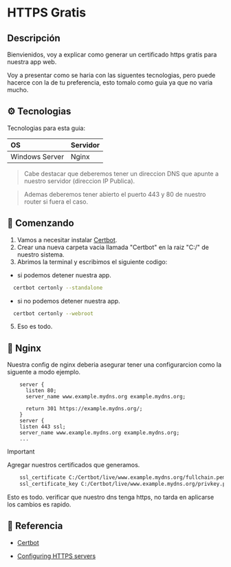 # HTTPS Gratis

## Descripción

Bienvienidos, voy a explicar como generar un certificado https gratis para nuestra app web.

Voy a presentar como se haria con las siguentes tecnologias, pero puede hacerce con la de tu preferencia, esto tomalo como guia ya que no varia mucho.

## ⚙ Tecnologias

Tecnologias para esta guia:

| OS                   | Servidor                                           |
| :------------------------ | :----------------------------------------------- |
| Windows Server             | Nginx                            |


> Cabe destacar que deberemos tener un direccion DNS que apunte a nuestro servidor (direccion IP Publica).

> Ademas deberemos tener abierto el puerto 443 y 80 de nuestro router si fuera el caso.


## 🔰 Comenzando

1. Vamos a necesitar instalar [Certbot](https://certbot.eff.org/).
2. Crear una nueva carpeta vacia llamada "Certbot" en la raiz "C:/" de nuestro sistema.
3. Abrimos la terminal y escribimos el siguiente codigo:
  - si podemos detener nuestra app.
```sh
  certbot certonly --standalone
```
- si no podemos detener nuestra app.
```sh
  certbot certonly --webroot
```
5. Eso es todo.

## 🧞 Nginx
Nuestra config de nginx deberia asegurar tener una configurarcion como la siguente a modo ejemplo.

```
    server {
      listen 80;
      server_name www.example.mydns.org example.mydns.org;

      return 301 https://example.mydns.org/;
    }
    server {
    listen 443 ssl;
    server_name www.example.mydns.org example.mydns.org;
    ...

```

> [!IMPORTANT]
> Agregar nuestros certificados que generamos.

```sh
    ssl_certificate C:/Certbot/live/www.example.mydns.org/fullchain.pem;
    ssl_certificate_key C:/Certbot/live/www.example.mydns.org/privkey.pem;
```

Esto es todo. verificar que nuestro dns tenga https, no tarda en aplicarse los cambios es rapido.


## 👀 Referencia

- [Certbot](https://certbot.eff.org/)

- [Configuring HTTPS servers](https://nginx.org/en/docs/http/configuring_https_servers.html)
